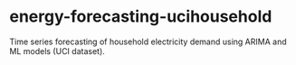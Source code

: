 # energy-forecasting-ucihousehold
Time series forecasting of household electricity demand using ARIMA and ML models (UCI dataset).
